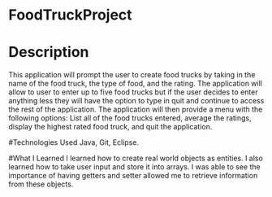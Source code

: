 # FoodTruckProject

# Description
This application will prompt the user to create food trucks by taking in the name of the food truck, the type of food, and the rating. The application will allow to user to enter up to five food trucks but if the user decides to enter anything less they will have the option to type in quit and continue to access the rest of the application. The application will then provide a menu with the following options: List all of the food trucks entered, average the ratings, display the highest rated food truck, and quit the application.

#Technologies Used
Java, Git, Eclipse. 

#What I Learned
I learned how to create real world objects as entities. I also learned how to take user input and store it into arrays. I was able to see the importance of having getters and setter allowed me to retrieve information from these objects.